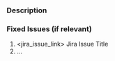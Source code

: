 <!--- Please provide a general summary of the Pull Request in the Title above -->

### Description
<!--- Please provide a description of the patches in the pull request. -->

### Fixed Issues (if relevant)
<!---
    If relevant, please provide a list of fixed issues in the format: <jira_issue_link>  .
-->
1. <jira_issue_link> Jira Issue Title
2. ...
